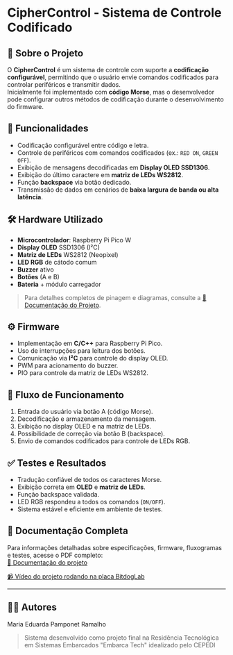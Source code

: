 # CipherControl - Sistema de Controle Codificado

## 📖 Sobre o Projeto
O **CipherControl** é um sistema de controle com suporte a **codificação configurável**, permitindo que o usuário envie comandos codificados para controlar periféricos e transmitir dados.  
Inicialmente foi implementado com **código Morse**, mas o desenvolvedor pode configurar outros métodos de codificação durante o desenvolvimento do firmware.

## 🚀 Funcionalidades
- Codificação configurável entre código e letra.
- Controle de periféricos com comandos codificados (ex.: `RED ON`, `GREEN OFF`).
- Exibição de mensagens decodificadas em **Display OLED SSD1306**.
- Exibição do último caractere em **matriz de LEDs WS2812**.
- Função **backspace** via botão dedicado.
- Transmissão de dados em cenários de **baixa largura de banda ou alta latência**.

## 🛠️ Hardware Utilizado
- **Microcontrolador**: Raspberry Pi Pico W  
- **Display OLED** SSD1306 (I²C)  
- **Matriz de LEDs** WS2812 (Neopixel)  
- **LED RGB** de cátodo comum  
- **Buzzer** ativo  
- **Botões** (A e B)  
- **Bateria** + módulo carregador  

> Para detalhes completos de pinagem e diagramas, consulte a [📄 Documentação do Projeto](./DocumentaçãoCipherControl.pdf).

## ⚙️ Firmware
- Implementação em **C/C++** para Raspberry Pi Pico.  
- Uso de interrupções para leitura dos botões.  
- Comunicação via **I²C** para controle do display OLED.  
- PWM para acionamento do buzzer.  
- PIO para controle da matriz de LEDs WS2812.  

## 🔄 Fluxo de Funcionamento
1. Entrada do usuário via botão A (código Morse).  
2. Decodificação e armazenamento da mensagem.  
3. Exibição no display OLED e na matriz de LEDs.  
4. Possibilidade de correção via botão B (backspace).  
5. Envio de comandos codificados para controle de LEDs RGB.

## ✅ Testes e Resultados
- Tradução confiável de todos os caracteres Morse.  
- Exibição correta em **OLED** e **matriz de LEDs**.  
- Função backspace validada.  
- LED RGB respondeu a todos os comandos (`ON/OFF`).  
- Sistema estável e eficiente em ambiente de testes.

## 📎 Documentação Completa
Para informações detalhadas sobre especificações, firmware, fluxogramas e testes, acesse o PDF completo:  
[📄 Documentação do projeto](./DocumentaçãoCipherControl.pdf)

[📹 Vídeo do projeto rodando na placa BitdogLab](https://drive.google.com/file/d/1BXs-ztoPsoe8T88Evhrz3iMr0X34cBi5/view?usp=sharing)

---

## 👨‍💻 Autores
Maria Eduarda Pamponet Ramalho
>Sistema desenvolvido como projeto final na Residência Tecnológica em Sistemas Embarcados "Embarca Tech" idealizado pelo CEPEDI
